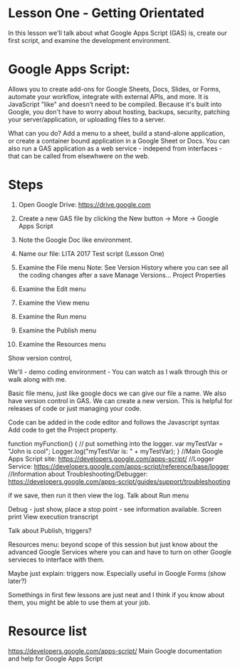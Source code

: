 # Lesson One - Getting Orientated

In this lesson we'll talk about what Google Apps Script (GAS) is, create our first script, and examine the development environment.

# Google Apps Script:

Allows you to create add-ons for Google Sheets, Docs, Slides, or Forms, automate your workflow, integrate with external APIs, and more. It is JavaScript "like" and doesn’t need to be compiled. Because it's built into Google, you don't have to worry about hosting, backups, security, patching your server/application, or uploading files to a server.

What can you do? Add a menu to a sheet, build a stand-alone application, or create a container bound application in a Google Sheet or Docs. You can also run a GAS application as a web service - independ from interfaces - that can be called from elsewhwere on the web.

# Steps

1. Open Google Drive: https://drive.google.com
2. Create a new GAS file by clicking the New button -> More -> Google Apps Script
3. Note the Google Doc like environment. 
4. Name our file: LITA 2017 Test script (Lesson One)
5. Examine the File menu
  Note: See Version History where you can see all the coding changes after a save
        Manage Versions...
        Project Properties

6. Examine the Edit menu
7. Examine the View menu
8. Examine the Run menu
9. Examine the Publish menu
10. Examine the Resources menu



Show version control, 

We'll - demo coding environment - You can watch as I walk through this or walk along with me.

Basic file menu, just like google docs we can give our file a name.
We also have version control in GAS. We can create a new version. This is helpful for releases of code or just managing your code.

Code can be added in the code editor and follows the Javascript syntax
Add code to get the Project property.

function myFunction() {
  // put something into the logger.
  var myTestVar = "John is cool";
  Logger.log("myTestVar is: " + myTestVar);
}
//Main Google Apps Script site: https://developers.google.com/apps-script/
//Logger Service: https://developers.google.com/apps-script/reference/base/logger
//Information about Troubleshooting/Debugger: https://developers.google.com/apps-script/guides/support/troubleshooting

if we save, then run it then view the log. 
Talk about Run menu

Debug - just show, place a stop point - see information available. Screen print
View execution transcript

Talk about Publish, triggers? 

Resources menu: beyond scope of this session but just know about the advanced Google Services where you can and have to turn on other Google servieces to interface with them.

Maybe just explain: triggers now. Especially useful in Google Forms (show later?)

Somethings in first few lessons are just neat and I think if you know about them, you might be able to use them at your job.

# Resource list

https://developers.google.com/apps-script/
Main Google documentation and help for Google Apps Script
